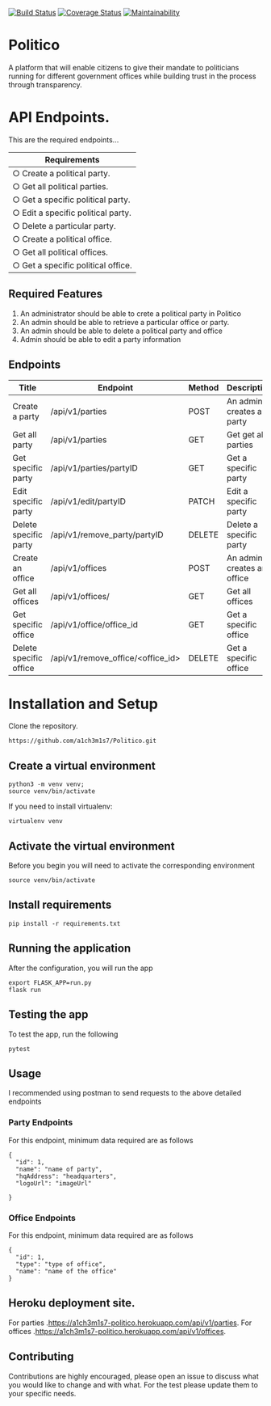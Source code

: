 [![Build Status](https://travis-ci.com/a1ch3m1s7/Politico.svg?branch=develop)](https://travis-ci.com/a1ch3m1s7/Politico) [![Coverage Status](https://coveralls.io/repos/github/a1ch3m1s7/Politico/badge.svg?branch=develop)](https://coveralls.io/github/a1ch3m1s7/Politico?branch=develop) [![Maintainability](https://api.codeclimate.com/v1/badges/f2aa7312e96fc80a8a8f/maintainability)](https://codeclimate.com/github/a1ch3m1s7/Politico/maintainability)

# Politico
A platform that will enable citizens to give their mandate to politicians running for different government offices
while building trust in the process through transparency.


# API Endpoints.

This are the required endpoints...

| Requirements                        |
| ------------------------------------|
| ○ Create a political party.         |
| ○ Get all political parties.        |
| ○ Get a specific political party.   |
| ○ Edit a specific political party.  |
| ○ Delete a particular party.        |
| ○ Create a political office.        |
| ○ Get all political offices.        |
| ○ Get a specific political office.  |

## Required Features
1. An administrator should be able to crete a political party in Politico
2. An admin should be able to retrieve a particular office or party.
2. An admin should be able to delete a political party and office
3. Admin should be able to edit a party information

## Endpoints

Title | Endpoint | Method | Description
--- | --- | --- | ---
Create a party | /api/v1/parties | POST | An admin creates a party
Get all party | /api/v1/parties | GET | Get get all parties
Get specific party | /api/v1/parties/partyID | GET | Get a specific party
Edit specific party | /api/v1/edit/partyID | PATCH | Edit a specific party
Delete specific party | /api/v1/remove_party/partyID | DELETE | Delete a specific party
Create an office | /api/v1/offices | POST | An admin creates an office
Get all offices | /api/v1/offices/ | GET | Get all offices
Get specific office | /api/v1/office/office_id | GET | Get a specific office
Delete specific office | /api/v1/remove_office/<office_id> | DELETE | Get a specific office


# Installation and Setup
Clone the repository.
```
https://github.com/a1ch3m1s7/Politico.git
```

## Create a virtual environment

```
python3 -m venv venv;
source venv/bin/activate
```
If you need to install virtualenv:
```
virtualenv venv
```

## Activate the virtual environment
Before you begin you will need to activate the corresponding environment
```
source venv/bin/activate
```
## Install requirements
```
pip install -r requirements.txt
```

## Running the application
After the configuration, you will run the app 
```
export FLASK_APP=run.py
flask run
```
## Testing the app
To test the app, run the following

```
pytest
```

## Usage

I recommended using postman to send requests to the above detailed endpoints
### Party Endpoints
For this endpoint, minimum data required are as follows
```
{
  "id": 1,
  "name": "name of party",
  "hqAddress": "headquarters",
  "logoUrl": "imageUrl"
  
}
```
### Office Endpoints
For this endpoint, minimum data required are as follows
```
{
  "id": 1,
  "type": "type of office",
  "name": "name of the office"
}
```

## Heroku deployment site.
For parties .https://a1ch3m1s7-politico.herokuapp.com/api/v1/parties.
For offices .https://a1ch3m1s7-politico.herokuapp.com/api/v1/offices.

## Contributing
Contributions are highly encouraged, please open an issue to discuss what you would like to change and with what.
For the test please update them to your specific needs.




